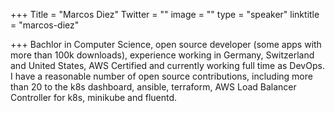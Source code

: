 +++
Title = "Marcos Diez"
Twitter = ""
image = ""
type = "speaker"
linktitle = "marcos-diez"

+++
Bachlor in Computer Science, open source developer (some apps with more than 100k downloads), experience working in Germany, Switzerland and United States, AWS Certified and currently working full time as DevOps. I have a reasonable number of open source contributions, including more than 20 to the k8s dashboard, ansible, terraform, AWS Load Balancer Controller for k8s, minikube and fluentd.